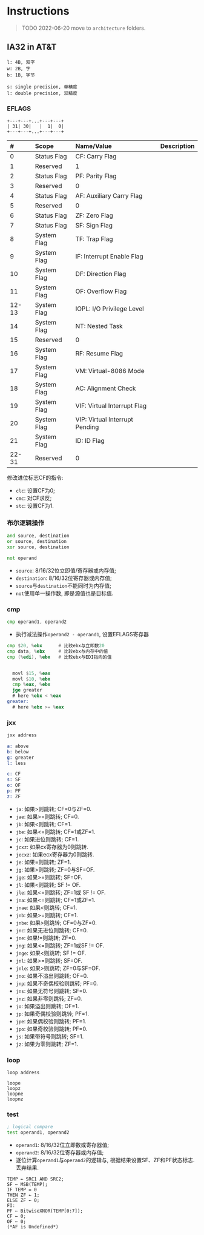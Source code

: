 # Instructions

> TODO 2022-06-20 move to `architecture` folders.

## IA32 in AT&T

```
l: 4B, 双字
w: 2B, 字
b: 1B, 字节

s: single precision, 单精度
l: double precision, 双精度
```

### EFLAGS

```
+---+---+...+---+---+
| 31| 30|   |  1|  0|
+---+---+...+---+---+
```

|#|Scope|Name/Value|Description|
|:---|:---|:---|:---|
|0    |Status Flag  |CF: Carry Flag                 ||
|1    |Reserved     |1                              ||
|2    |Status Flag  |PF: Parity Flag                ||
|3    |Reserved     |0                              ||
|4    |Status Flag  |AF: Auxiliary Carry Flag       ||
|5    |Reserved     |0                              ||
|6    |Status Flag  |ZF: Zero Flag                  ||
|7    |Status Flag  |SF: Sign Flag                  ||
|8    |System Flag  |TF: Trap Flag                  ||
|9    |System Flag  |IF: Interrupt Enable Flag      ||
|10   |System Flag  |DF: Direction Flag             ||
|11   |System Flag  |OF: Overflow Flag              ||
|12-13|System Flag  |IOPL: I/O Privilege Level      ||
|14   |System Flag  |NT: Nested Task                ||
|15   |Reserved     |0                              ||
|16   |System Flag  |RF: Resume Flag                ||
|17   |System Flag  |VM: Virtual-8086 Mode          ||
|18   |System Flag  |AC: Alignment Check            ||
|19   |System Flag  |VIF: Virtual Interrupt Flag    ||
|20   |System Flag  |VIP: Virtual Interrupt Pending ||
|21   |System Flag  |ID: ID Flag                    ||
|22-31|Reserved     |0                              ||

修改进位标志CF的指令:

- `clc`: 设置CF为0;
- `cmc`: 对CF求反;
- `stc`: 设置CF为1.

### 布尔逻辑操作

``` asm
and source, destination
or source, destination
xor source, destination

not operand
```

- `source`: 8/16/32位立即值/寄存器或内存值;
- `destination`: 8/16/32位寄存器或内存值;
- `source`与`destination`不能同时为内存值;
- `not`使用单一操作数, 即是源值也是目标值.

### cmp

``` asm
cmp operand1, operand2
```

- 执行减法操作`operand2 - operand1`, 设置EFLAGS寄存器

``` asm
cmp $20, %ebx      # 比较ebx与立即数20
cmp data, %ebx     # 比较ebx与内存中的值
cmp (%edi), %ebx   # 比较ebx与EDI指向的值


  movl $15, %eax
  movl $10, %ebx
  cmp %eax, %ebx
  jge greater
  # here %ebx < %eax
greater:
  # here %ebx >= %eax
```

### jxx

``` asm
jxx address

a: above
b: below
g: greater
l: less

c: CF
s: SF
o: OF
p: PF
z: ZF
```

- `ja`: 如果>则跳转; CF=0与ZF=0.
- `jae`: 如果>=则跳转; CF=0.
- `jb`: 如果<则跳转; CF=1.
- `jbe`: 如果<=则跳转; CF=1或ZF=1.
- `jc`: 如果进位则跳转; CF=1.
- `jcxz`: 如果cx寄存器为0则跳转.
- `jecxz`: 如果ecx寄存器为0则跳转.
- `je`: 如果=则跳转; ZF=1.
- `jg`: 如果>则跳转; ZF=0与SF=OF.
- `jge`: 如果>=则跳转; SF=OF.
- `jl`: 如果<则跳转; SF != OF.
- `jle`: 如果<=则跳转; ZF=1或 SF != OF.
- `jna`: 如果<=则跳转; CF=1或ZF=1.
- `jnae`: 如果<则跳转; CF=1.
- `jnb`: 如果>=则跳转; CF=1.
- `jnbe`: 如果>则跳转; CF=0与ZF=0.
- `jnc`: 如果无进位则跳转; CF=0.
- `jne`: 如果!=则跳转; ZF=0.
- `jng`: 如果<=则跳转; ZF=1或SF != OF.
- `jnge`: 如果<则跳转; SF != OF.
- `jnl`: 如果>=则跳转; SF=OF.
- `jnle`: 如果>则跳转; ZF=0与SF=OF.
- `jno`: 如果不溢出则跳转; OF=0.
- `jnp`: 如果不奇偶校验则跳转; PF=0.
- `jns`: 如果无符号则跳转; SF=0.
- `jnz`: 如果非零则跳转; ZF=0.
- `jo`: 如果溢出则跳转; OF=1.
- `jp`: 如果奇偶校验则跳转; PF=1.
- `jpe`: 如果偶校验则跳转; PF=1.
- `jpo`: 如果奇校验则跳转; PF=0.
- `js`: 如果带符号则跳转; SF=1.
- `jz`: 如果为零则跳转; ZF=1.

### loop

```
loop address

loope
loopz
loopne
loopnz
```

### test

``` asm
; logical compare
test operand1, operand2
```

- `operand1`: 8/16/32位立即数或寄存器值;
- `operand2`: 8/16/32位寄存器或内存值;
- 逐位计算`operand1`与`operand2`的逻辑与, 根据结果设置SF、ZF和PF状态标志. 丢弃结果.

```
TEMP ← SRC1 AND SRC2;
SF ← MSB(TEMP);
IF TEMP = 0
THEN ZF ← 1;
ELSE ZF ← 0;
FI:
PF ← BitwiseXNOR(TEMP[0:7]);
CF ← 0;
OF ← 0;
(*AF is Undefined*)
```
